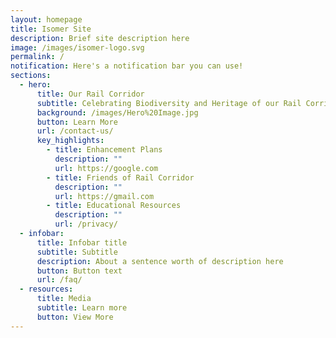 ```yaml
---
layout: homepage
title: Isomer Site
description: Brief site description here
image: /images/isomer-logo.svg
permalink: /
notification: Here's a notification bar you can use!
sections:
  - hero:
      title: Our Rail Corridor
      subtitle: Celebrating Biodiversity and Heritage of our Rail Corridor (Central)
      background: /images/Hero%20Image.jpg
      button: Learn More
      url: /contact-us/
      key_highlights:
        - title: Enhancement Plans
          description: ""
          url: https://google.com
        - title: Friends of Rail Corridor
          description: ""
          url: https://gmail.com
        - title: Educational Resources
          description: ""
          url: /privacy/
  - infobar:
      title: Infobar title
      subtitle: Subtitle
      description: About a sentence worth of description here
      button: Button text
      url: /faq/
  - resources:
      title: Media
      subtitle: Learn more
      button: View More
---
```


